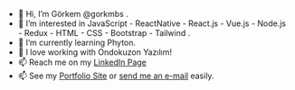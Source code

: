 - 👋 Hi, I’m Görkem @gorkmbs .
- 👀 I’m interested in JavaScript - ReactNative - React.js - Vue.js - Node.js - Redux - HTML - CSS - Bootstrap - Tailwind .
- 🌱 I’m currently learning Phyton.
- 💞️ I love working with Ondokuzon Yazılım!
- 📫 Reach me on my [LinkedIn Page](https://www.linkedin.com/in/g%C3%B6rkem-bu%C4%9Fra-sara%C3%A7-3458b0149/ "Görkem Buğra Saraç")
- 📫 See my [Portfolio Site](https://gorkem-bugra-sarac.netlify.app/ "Görkem Buğra Saraç") or [send me an e-mail](https://gorkem-bugra-sarac.netlify.app/direct-mail "E-Mail") easily.

  
  

<!---
tamzirtapoz/tamzirtapoz is a ✨ special ✨ repository because its `README.md` (this file) appears on your GitHub profile.
You can click the Preview link to take a look at your changes.
--->
